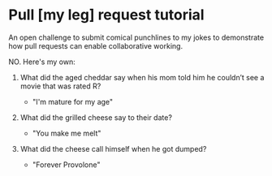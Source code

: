 # Pull [my leg] request tutorial
An open challenge to submit comical punchlines to my jokes to demonstrate how pull requests can enable collaborative working. 

NO. Here's my own:

1. What did the aged cheddar say when his mom told him he couldn’t see a movie that was rated R?
	- "I'm mature for my age"

2. What did the grilled cheese say to their date?
	- "You make me melt"

3. What did the cheese call himself when he got dumped?
	- "Forever Provolone"
